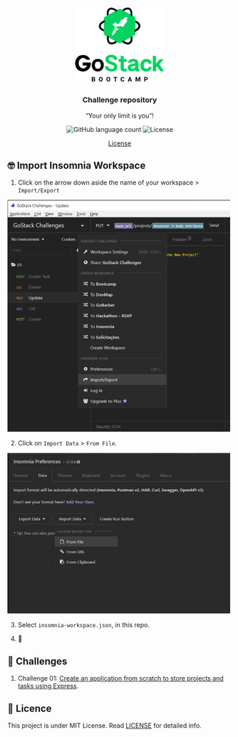 <h1 align="center">
    <img alt="GoStack" src=".github/bootcamp-header.png" width="200px" />
</h1>

<h3 align="center">
  Challenge repository
</h3>

<p align="center">“Your only limit is you”!</p>

<p align="center">
  <img alt="GitHub language count" src="https://img.shields.io/github/languages/count/vsalbuq/gostack?color=%2304D361">
  <img alt="License" src="https://img.shields.io/badge/license-MIT-%2304D361">
</p>

<p align="center">
  <a href="#memo-licença">License</a>
</p>

## :nerd_face: Import Insomnia Workspace

1. Click on the arrow down aside the name of your workspace > `Import/Export`

<img alt="Import workspace" src=".github/import-workspace.png" width="500px" />

2. Click on `Import Data` > `From File`.

<img alt="Import workspace" src=".github/from-file.png" width="500px" />

3. Select `insomnia-workspace.json`, in this repo.

4. :tada:

## :muscle: Challenges

1. Challenge 01: [Create an application from scratch to store projects and tasks using Express](https://github.com/vsalbuq/gostack/blob/master/challenge-01).

## :memo: Licence

This project is under MIT License. Read [LICENSE](LICENSE.md) for detailed info.
